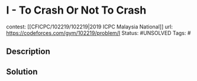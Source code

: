 # I - To Crash Or Not To Crash

contest: [[CFICPC/102219/102219|2019 ICPC Malaysia National]]
url: https://codeforces.com/gym/102219/problem/I
Status: #UNSOLVED
Tags: #

## Description

## Solution

